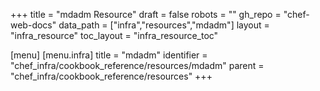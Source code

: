 +++
title = "mdadm Resource"
draft = false
robots = ""
gh_repo = "chef-web-docs"
data_path = ["infra","resources","mdadm"]
layout = "infra_resource"
toc_layout = "infra_resource_toc"

[menu]
  [menu.infra]
    title = "mdadm"
    identifier = "chef_infra/cookbook_reference/resources/mdadm"
    parent = "chef_infra/cookbook_reference/resources"
+++

<!-- The contents of this page are automatically generated from the mdadm.yaml file in the data directory. -->
<!-- To suggest a change, edit the https://github.com/chef/chef/blob/master/lib/chef/resource/mdadm.rb file
      and submit a pull request to the https://github.com/chef/chef repository. -->
